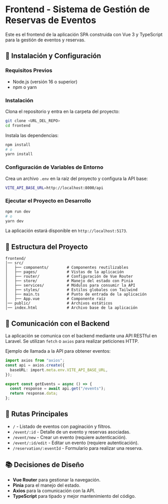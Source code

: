 # Frontend - Sistema de Gestión de Reservas de Eventos

Este es el frontend de la aplicación SPA construida con Vue 3 y TypeScript para la gestión de eventos y reservas.

## 🚀 Instalación y Configuración

### Requisitos Previos

- Node.js (versión 16 o superior)
- npm o yarn

### Instalación

Clona el repositorio y entra en la carpeta del proyecto:

```bash
git clone <URL_DEL_REPO>
cd frontend
```

Instala las dependencias:

```bash
npm install
# o
yarn install
```

### Configuración de Variables de Entorno

Crea un archivo `.env` en la raíz del proyecto y configura la API base:

```bash
VITE_API_BASE_URL=http://localhost:8000/api
```

### Ejecutar el Proyecto en Desarrollo

```bash
npm run dev
# o
yarn dev
```

La aplicación estará disponible en `http://localhost:5173`.

## 📜 Estructura del Proyecto

```
frontend/
│── src/
│   ├── components/        # Componentes reutilizables
│   ├── pages/             # Vistas de la aplicación
│   ├── router/            # Configuración de Vue Router
│   ├── store/             # Manejo del estado con Pinia
│   ├── services/          # Módulos para consumir la API
│   ├── styles/            # Estilos globales con Tailwind
│   ├── main.ts            # Punto de entrada de la aplicación
│   ├── App.vue            # Componente raíz
│── public/                # Archivos estáticos
│── index.html             # Archivo base de la aplicación
```

## 🔗 Comunicación con el Backend

La aplicación se comunica con el backend mediante una API RESTful en Laravel. Se utilizan `fetch` o `axios` para realizar peticiones HTTP.

Ejemplo de llamada a la API para obtener eventos:

```ts
import axios from "axios";
const api = axios.create({
  baseURL: import.meta.env.VITE_API_BASE_URL,
});

export const getEvents = async () => {
  const response = await api.get("/events");
  return response.data;
};
```

## 📌 Rutas Principales

- `/` - Listado de eventos con paginación y filtros.
- `/event/:id` - Detalle de un evento y reservas asociadas.
- `/event/new` - Crear un evento (requiere autenticación).
- `/event/:id/edit` - Editar un evento (requiere autenticación).
- `/reservation/:eventId` - Formulario para realizar una reserva.

## 📚 Decisiones de Diseño

- **Vue Router** para gestionar la navegación.
- **Pinia** para el manejo del estado.
- **Axios** para la comunicación con la API.
- **TypeScript** para tipado y mejor mantenimiento del código.
